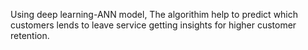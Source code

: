Using deep learning-ANN model, The algorithim help to predict which customers lends to leave service getting insights for higher customer retention.
